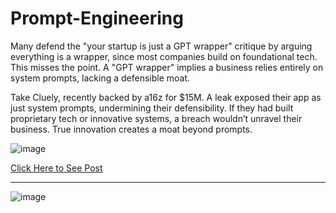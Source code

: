 # Prompt-Engineering

Many defend the "your startup is just a GPT wrapper" critique by arguing everything is a wrapper, since most companies build on foundational tech. This misses the point. A "GPT wrapper" implies a business relies entirely on system prompts, lacking a defensible moat. 

Take Cluely, recently backed by a16z for $15M. A leak exposed their app as just system prompts, undermining their defensibility. If they had built proprietary tech or innovative systems, a breach wouldn’t unravel their business. True innovation creates a moat beyond prompts.

![image](https://github.com/user-attachments/assets/cc6b26f5-fab2-4bc3-b805-4e189439ca47)

[Click Here to See Post](https://www.linkedin.com/posts/davidpstout_many-defend-the-your-startup-is-just-a-gpt-activity-7342369390631219201-pUfF?utm_source=share&utm_medium=member_desktop&rcm=ACoAAEQCkOUBNA-E4AXpsYEvBxIlzGaGNCumDt4)

---
![image](https://github.com/user-attachments/assets/03ccc20a-dff5-4a67-83c4-e91571d2b1d9)
